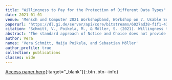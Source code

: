 ```yaml
---
title: "Willingness to Pay for the Protection of Different Data Types"
date: 2021-01-01
venue: 'Mensch und Computer 2021 Workshopband, Workshop on 7. Usable Security und Privacy Workshop.'
paperurl: 'https://dl.gi.de/server/api/core/bitstreams/6027ad38-f1f1-43a4-ab68-cf1fbf750e0c/content'
citation: 'Schmitt, V., Poikela, M., & Möller, S. (2021). Willingness to Pay for the Protection of Different Data Types. Mensch und Computer 2021 Workshopband, Workshop on 7. Usable Security und Privacy Workshop.'
abstract: 'The standard approach of Notice and Choice does not provide sufficient control over personal privacy preferences. A more granular analysis of privacy preferences is needed where the monetary valuation of different data types can contribute to the understanding of individual privacy concerns of personal information. The question of how much consumers value their privacy is still underexplored. Therefore, this study examines previous approaches of monetary valuation of different data types and analyses the monetary valuation for two different countries to verify earlier research results.'
author: Vera
names: 'Vera Schmitt, Maija Poikela, and Sebastian Möller'
author_profile: true
collection: publications
classes: wide
---
```


[Access paper here](https://dl.gi.de/server/api/core/bitstreams/6027ad38-f1f1-43a4-ab68-cf1fbf750e0c/content){:target="_blank"}{:.btn .btn--info}
